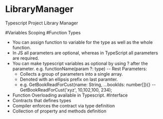 # LibraryManager
Typescript Project Library Manager


#Variables Scoping
#Function Types
- You can assign function to variable for the type as well as the whole function.
- In JS all parameters are optional, whereas in TypeScript all parameters are required.
- You can make typescript variables as optional by using ? after the parameter. e.g. functionName(param ?: type)
-- Rest Parameters: 
    - Collects a group of parameters into a single array.
    - Denoted with an ellipsis prefix on last paramter.
    - e.g. GetBookReadForCust(name: String, ...bookIds: number[]){}
    -- GetBookReadForCust('xyz', 10,102,100, 234);
- Function Overloading available in Typescript.
#Interface 
- Contracts that defines types
- Compiler enforces the contract via type definition
- Collection of property and methods definition
